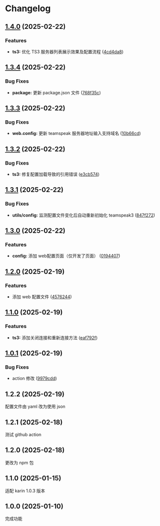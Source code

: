 # Changelog

## [1.4.0](https://github.com/jacksixth/karin-plugin-teamspeak3/compare/v1.3.4...v1.4.0) (2025-02-22)


### Features

* **ts3:** 优化 TS3 服务器列表展示效果及配置流程 ([4cd4da8](https://github.com/jacksixth/karin-plugin-teamspeak3/commit/4cd4da8dbfea92288ef82753418f5b056d67c5f9))

## [1.3.4](https://github.com/jacksixth/karin-plugin-teamspeak3/compare/v1.3.3...v1.3.4) (2025-02-22)


### Bug Fixes

* **package:** 更新 package.json 文件 ([768f35c](https://github.com/jacksixth/karin-plugin-teamspeak3/commit/768f35c589750dbb1f4172382a3eebbee9f0c4d6))

## [1.3.3](https://github.com/jacksixth/karin-plugin-teamspeak3/compare/v1.3.2...v1.3.3) (2025-02-22)


### Bug Fixes

* **web.config:** 更新 teamspeak 服务器地址输入支持域名 ([10b66cd](https://github.com/jacksixth/karin-plugin-teamspeak3/commit/10b66cd31e83326b4621c061d597dec6b8708c10))

## [1.3.2](https://github.com/jacksixth/karin-plugin-teamspeak3/compare/v1.3.1...v1.3.2) (2025-02-22)


### Bug Fixes

* **ts3:** 修复配置加载导致的引用错误 ([e3cb574](https://github.com/jacksixth/karin-plugin-teamspeak3/commit/e3cb5746c7886e9cb5edc58e07ac110539259de3))

## [1.3.1](https://github.com/jacksixth/karin-plugin-teamspeak3/compare/v1.3.0...v1.3.1) (2025-02-22)


### Bug Fixes

* **utils/config:** 监测配置文件变化后自动重新初始化 teamspeak3 ([847f272](https://github.com/jacksixth/karin-plugin-teamspeak3/commit/847f2725f9c18382ed8b21b295cf006357e4b55f))

## [1.3.0](https://github.com/jacksixth/karin-plugin-teamspeak3/compare/v1.2.0...v1.3.0) (2025-02-22)


### Features

* **config:** 添加 web配置页面（仅开发了页面） ([0194407](https://github.com/jacksixth/karin-plugin-teamspeak3/commit/0194407a7f0c0cbb62f9125046c439ebb035b2f1))

## [1.2.0](https://github.com/jacksixth/karin-plugin-teamspeak3/compare/v1.1.0...v1.2.0) (2025-02-19)


### Features

* 添加 web 配置文件 ([4576244](https://github.com/jacksixth/karin-plugin-teamspeak3/commit/4576244a6d63fbd9b3425e1b863c67909c366fe6))

## [1.1.0](https://github.com/jacksixth/karin-plugin-teamspeak3/compare/v1.0.1...v1.1.0) (2025-02-19)


### Features

* **ts3:** 添加关闭连接和重新连接方法 ([eaf792f](https://github.com/jacksixth/karin-plugin-teamspeak3/commit/eaf792f7274f4db6bab0fbf002d50798893d114a))

## [1.0.1](https://github.com/jacksixth/karin-plugin-teamspeak3/compare/v1.0.0...v1.0.1) (2025-02-19)


### Bug Fixes

* action 修改 ([9979cdd](https://github.com/jacksixth/karin-plugin-teamspeak3/commit/9979cdd23a54f636b70fa91c0fb3a24776b1d875))

## 1.2.2 (2025-02-19)

配置文件由 yaml 改为使用 json

## 1.2.1 (2025-02-18)

测试 github action

## 1.2.0 (2025-02-18)

更改为 npm 包

## 1.1.0 (2025-01-15)

适配 karin 1.0.3 版本

## 1.0.0 (2025-01-10)

完成功能
